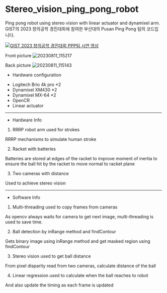 # Stereo_vision_ping_pong_robot
Ping pong robot using stereo vision with linear actuator and dynamixel arm.
GIST의 2023 창의공학 경진대회에 참여한 부산대의 Pusan Ping Pong 팀의 코드입니다.

[![GIST 2023 창의공학 경진대회 PPP팀 시연 영상](https://img.youtube.com/vi/FdBpEktACxE/0.jpg)](https://www.youtube.com/watch?v=FdBpEktACxE)

Front picture
![20230811_115217](https://github.com/columncat/Stereo_vision_ping_pong_robot/assets/127417901/ab13db30-af20-487e-9fc3-004c88132b00)

Back picture
![20230811_115143](https://github.com/columncat/Stereo_vision_ping_pong_robot/assets/127417901/2b92670e-eeb3-4333-8e37-29f60fac8ee3)



* Hardware configuration


- Logitech Brio 4k pro *2
- Dynamixel XM430 *2
- Dynamixel MX-64 *2
- OpenCR
- Linear actuator



------------------------------------------------



* Hardware Info


1. RRRP robot arm used for strokes

RRRP mechanisms to simulate human stroke




2. Racket with batteries

Batteries are stored at edges of the racket to improve moment of inertia to ensure the ball hit by the racket to move normal to racket plane




3. Two cameras with distance

Used to achieve stereo vision



------------------------------------------------



* Software Info


1. Multi-threading used to copy frames from cameras

As opencv always waits for camera to get next image, multi-threading is used to save time.




2. Ball detection by inRange method and findContour

Gets binary image using inRange method and get masked region using findContour




3. Stereo vision used to get ball distance

From pixel disparity read from two cameras, calculate distance of the ball




4. Linear regression used to calculate when the ball reaches to robot

And also update the timing as each frame is updated




